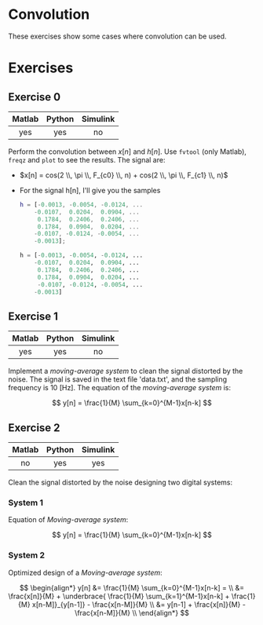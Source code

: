 Convolution
===

These exercises show some cases where convolution can be used.

# Exercises

## Exercise 0

| **Matlab** | **Python** | **Simulink** |
|:----------:|:----------:|:------------:|
|     yes    |     yes    |      no      |

Perform the convolution between $x[n]$ and $h[n]$. Use `fvtool` (only Matlab), `freqz` and `plot` to see the results. The signal are:

- $x[n] = cos(2 \\, \pi \\, F_{c0} \\, n) + cos(2 \\, \pi \\, F_{c1} \\, n)$
- For the signal h[n], I'll give you the samples
  
    ```matlab
    h = [-0.0013, -0.0054, -0.0124, ...
        -0.0107,  0.0204,  0.0904, ...
         0.1784,  0.2406,  0.2406, ...
         0.1784,  0.0904,  0.0204, ...
        -0.0107, -0.0124, -0.0054, ...
        -0.0013];
    ```

    ```python
    h = [-0.0013, -0.0054, -0.0124, ...
        -0.0107,  0.0204,  0.0904, ...
         0.1784,  0.2406,  0.2406, ...
         0.1784,  0.0904,  0.0204, ...
         -0.0107, -0.0124, -0.0054, ...
        -0.0013]
    ```

## Exercise 1

| **Matlab** | **Python** | **Simulink** |
|:----------:|:----------:|:------------:|
|     yes    |     yes    |      no      |

Implement a _moving-average system_ to clean the signal
distorted by the noise. The signal is saved in the text file 'data.txt',
and the sampling frequency is 10 [Hz].
The equation of the _moving-average system_ is:

$$
y[n] = \frac{1}{M} \sum_{k=0}^{M-1}x[n-k]
$$

## Exercise 2

| **Matlab** | **Python** | **Simulink** |
|:----------:|:----------:|:------------:|
|     no     |     yes    |      yes     |

Clean the signal distorted by the noise designing two digital systems:

### System 1

Equation of _Moving-average system_:  

$$
y[n] = \frac{1}{M} \sum_{k=0}^{M-1}x[n-k]
$$

### System 2

Optimized design of a _Moving-average system_:  

$$
\begin{align*}
y[n] &= \frac{1}{M} \sum_{k=0}^{M-1}x[n-k] = \\
     &= \frac{x[n]}{M} +
        \underbrace{ \frac{1}{M} \sum_{k=1}^{M-1}x[n-k] + \frac{1}{M} x[n-M]}_{y[n-1]} -
        \frac{x[n-M]}{M} \\
&= y[n-1] + \frac{x[n]}{M} - \frac{x[n-M]}{M} \\
\end{align*}
$$

